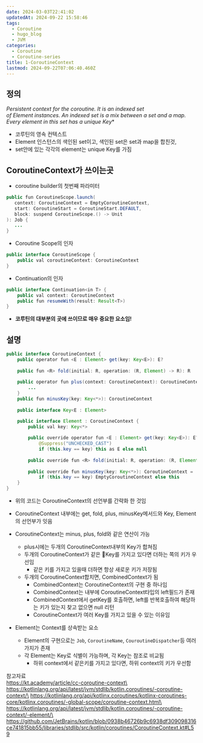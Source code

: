 ```yaml
---
date: 2024-03-03T22:41:02
updatedAt: 2024-09-22 15:58:46
tags:
  - Coroutine
  - hugo_blog
  - JVM
categories:
  - Coroutine
  - Coroutine-series
title: 1-CoroutineContext
lastmod: 2024-09-22T07:06:40.460Z
---
```

## 정의

*Persistent context for the coroutine. It is an indexed set of Element instances. An indexed set is a mix between a set and a map. Every element in this set has a unique Key*\*

* 코루틴의 영속 컨텍스트
* Element 인스턴스의 색인된 set이고, 색인된 set은 set과 map을 합친것,
* set안에 있는 각각의 element는 unique Key를 가짐

## CoroutineContext가 쓰이는곳

* coroutine builder의 첫번째 파라미터

```java
public fun CoroutineScope.launch(
   context: CoroutineContext = EmptyCoroutineContext,
   start: CoroutineStart = CoroutineStart.DEFAULT,
   block: suspend CoroutineScope.() -> Unit
): Job {
   ...
}
```

* Coroutine Scope의 인자

```java
public interface CoroutineScope {
    public val coroutineContext: CoroutineContext
}
```

* Continuation의 인자

```java
public interface Continuation<in T> {
    public val context: CoroutineContext
    public fun resumeWith(result: Result<T>)
}
```

* **코루틴의 대부분의 곳에 쓰이므로 매우 중요한 요소임!**

## 설명

```java
public interface CoroutineContext {  
	public operator fun <E : Element> get(key: Key<E>): E?
	
	public fun <R> fold(initial: R, operation: (R, Element) -> R): R  
	
	public operator fun plus(context: CoroutineContext): CoroutineContext{
		...
	}
	public fun minusKey(key: Key<*>): CoroutineContext
    
    public interface Key<E : Element>  

	public interface Element : CoroutineContext {  
		public val key: Key<*>  
  
        public override operator fun <E : Element> get(key: Key<E>): E? =  
            @Suppress("UNCHECKED_CAST")  
            if (this.key == key) this as E else null  
  
        public override fun <R> fold(initial: R, operation: (R, Element) -> R): R =  operation(initial, this)  
  
        public override fun minusKey(key: Key<*>): CoroutineContext =  
            if (this.key == key) EmptyCoroutineContext else this  
    }  
}
```

* 위의 코드는 CoroutineContext의 선언부를 간략화 한 것임

* CoroutineContext 내부에는 get, fold, plus, minusKey메서드와 Key, Element의 선언부가 잇음

* CoroutineContext는 minus, plus, fold와 같은 연산이 가능
  * plus시에는 두개의 CoroutineContext내부의 Key가 합쳐짐
  * 두개의 CoroutineContext가 같은 Key를 가지고 있다면 더하는 쪽의 키가 우선임
    * 같은 키를 가지고 있을때 더하면 항상 새로운 키가 저장됨
  * 두개의 CoroutineContext합치면, CombinedContext가 됨
    * CombinedContext는 CoroutineContext의 구현 중 하나임
    * CombinedContext는 내부에 CoroutineContext타입의 left필드가 존재
    * CombinedContext에서 getKey를 호출하면, left를 반복호출하여 해당하는 키가 있는지 찾고 없으면 null 리턴
    * CoroutineContext가 여러 Key를 가지고 있을 수 있는 이유임

* Element는 Context를 상속받는 요소
  * Element의 구현으로는 `Job`, `CoroutineName`, `CouroutineDispatcher`등 여러가지가 존재
  * 각 Element는 Key로 식별이 가능하며, 각 Key는 참조로 비교됨
    * 하위 context에서 같은키를 가지고 있다면, 하위 context의 키가 우선함

참고자료\
https://kt.academy/article/cc-coroutine-context\
https://kotlinlang.org/api/latest/jvm/stdlib/kotlin.coroutines/-coroutine-context/\
https://kotlinlang.org/api/kotlinx.coroutines/kotlinx-coroutines-core/kotlinx.coroutines/-global-scope/coroutine-context.html\
https://kotlinlang.org/api/latest/jvm/stdlib/kotlin.coroutines/-coroutine-context/-element/\
https://github.com/JetBrains/kotlin/blob/0938b46726b9c6938df309098316ce741815bb55/libraries/stdlib/src/kotlin/coroutines/CoroutineContext.kt#L59
